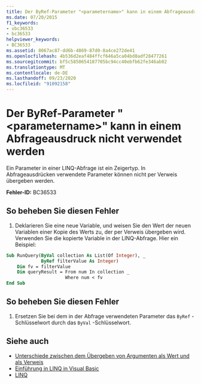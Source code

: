 ```yaml
---
title: Der ByRef-Parameter "<parametername>" kann in einem Abfrageausdruck nicht verwendet werden
ms.date: 07/20/2015
f1_keywords:
- vbc36533
- bc36533
helpviewer_keywords:
- BC36533
ms.assetid: 8067ac87-dd6b-4869-87d0-8a4ce272de41
ms.openlocfilehash: 4b536d2eaf484ffcf646a5ca04bd8adf28477261
ms.sourcegitcommit: bf5c5850654187705bc94cc40ebfb62fe346ab02
ms.translationtype: MT
ms.contentlocale: de-DE
ms.lasthandoff: 09/23/2020
ms.locfileid: "91092158"
---
```

# <a name="byref-parameter-parametername-cannot-be-used-in-a-query-expression"></a>Der ByRef-Parameter "\<parametername>" kann in einem Abfrageausdruck nicht verwendet werden

Ein Parameter in einer LINQ-Abfrage ist ein Zeigertyp. In Abfrageausdrücken verwendete Parameter können nicht per Verweis übergeben werden.  
  
 **Fehler-ID:** BC36533  
  
## <a name="to-correct-this-error"></a>So beheben Sie diesen Fehler  
  
1. Deklarieren Sie eine neue Variable, und weisen Sie den Wert der neuen Variablen einer Kopie des Werts zu, der per Verweis übergeben wird. Verwenden Sie die kopierte Variable in der LINQ-Abfrage. Hier ein Beispiel:  
  
```vb  
Sub RunQuery(ByVal collection As List(Of Integer), _  
             ByRef filterValue As Integer)  
    Dim fv = filterValue  
    Dim queryResult = From num In collection _  
                      Where num < fv  
End Sub  
```  
  
## <a name="to-correct-this-error"></a>So beheben Sie diesen Fehler  
  
1. Ersetzen Sie bei dem in der Abfrage verwendeten Parameter das `ByRef` -Schlüsselwort durch das `ByVal` -Schlüsselwort.  
  
## <a name="see-also"></a>Siehe auch

- [Unterschiede zwischen dem Übergeben von Argumenten als Wert und als Verweis](../programming-guide/language-features/procedures/differences-between-passing-an-argument-by-value-and-by-reference.md)
- [Einführung in LINQ in Visual Basic](../programming-guide/language-features/linq/introduction-to-linq.md)
- [LINQ](../programming-guide/language-features/linq/index.md)
